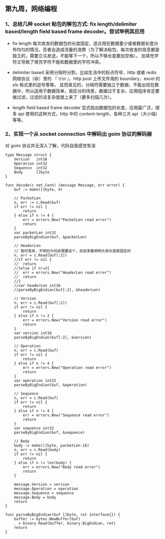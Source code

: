 ## 第九周，网络编程

### 1、总结几种 socket 粘包的解包方式: fix length/delimiter based/length field based frame decoder。尝试举例其应用

- fix length
每次收发的数据包的长度固定，适合用在数据量少或者数据长度分布均匀的情况，否者会造成流量的浪费（为了解决粘包，每次收发的信息都是独立的，需要立马发送，不能等下一个，所以不够长度要加空格）。
加填充字符又导致了填充字符不能和数据里的字符冲突。

- delimiter based
采用分隔符分割，比如生活中的标点符号、http 或者 redis 网络协议（😄）里的 『 \r\n 』、http post 上传文件用的 boundary，excel 的 xls 格式里的逗号等等。
显而易见的，分隔符需要独立于数据，不能出现在数据中，所以适用于数据简单，易区分的场景，数据过于复杂，应用程序肯定要做过滤，过滤的话复杂度就上来了（要多扫描几次）。

- length field based frame decoder
显式指出数据包的长度，应用最广泛，很多 api 使用的这种方式，http 中的 content-length，各种三方 api（大小端）等等。

### 2、实现一个从 socket connection 中解码出 goim 协议的解码器

对 goim 协议并无深入了解，代码自我感觉有误

```golang
type Message struct {
	Version   int16
	Operation int32
	Sequence  int32
	Body      []byte
}

func decode(c net.Conn) (message Message, err error) {
	buf := make([]byte, 4)

	// PacketLen
	n, err := c.Read(buf)
	if err != nil {
		return
	} else if n != 4 {
		err = errors.New("PacketLen read error")
		return
	}
	var packetLen int32
	parseByBigEndian(buf, &packetLen)

	// HeaderLen
	// 暂时丢弃，不明白为何会需要这个，目前来看明明头部长度是固定的
	n, err = c.Read(buf[:2])
	//if err != nil {
	//	return
	//}else if n!=2{
	//	err = errors.New("HeaderLen read error")
	//	return
	//}
	//var headerLen int16
	//parseByBigEndian(buf[:2], &headerLen)

	// Version
	n, err = c.Read(buf[:2])
	if err != nil {
		return
	} else if n != 2 {
		err = errors.New("Version read error")
		return
	}
	var version int16
	parseByBigEndian(buf[:2], &version)

	// Operation
	n, err = c.Read(buf)
	if err != nil {
		return
	} else if n != 4 {
		err = errors.New("Operation read error")
		return
	}
	var operation int32
	parseByBigEndian(buf, &operation)

	// Sequence
	n, err = c.Read(buf)
	if err != nil {
		return
	} else if n != 4 {
		err = errors.New("Sequence read error")
		return
	}
	var sequence int32
	parseByBigEndian(buf, &sequence)

	// Body
	body := make([]byte, packetLen-16)
	n, err = c.Read(body)
	if err != nil {
		return
	} else if n != len(body) {
		err = errors.New("Body read error")
		return
	}

	message.Version = version
	message.Operation = operation
	message.Sequence = sequence
	message.Body = body
	return
}

func parseByBigEndian(buf []byte, ret interface{}) {
	buffer := bytes.NewBuffer(buf)
	_ = binary.Read(buffer, binary.BigEndian, ret)
	return
}

```
